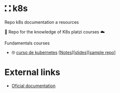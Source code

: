 # ⛚ k8s
Repo k8s documentation a resources

🙏 Repo for the knowledge of K8s platzi courses ☁️

Fundamentals courses

* 🤓 [curso de kubernetes](https://platzi.com/cursos/kubernetes/) [[Notes](https://github.com/DLesmes/k8s/blob/main/intro/k8s_fundamentals.md)][[slides]()][[sample repo](https://github.com/platzi/kubernetes)]


# External links

* [Oficial documentation](https://kubernetes.io/docs/home/)